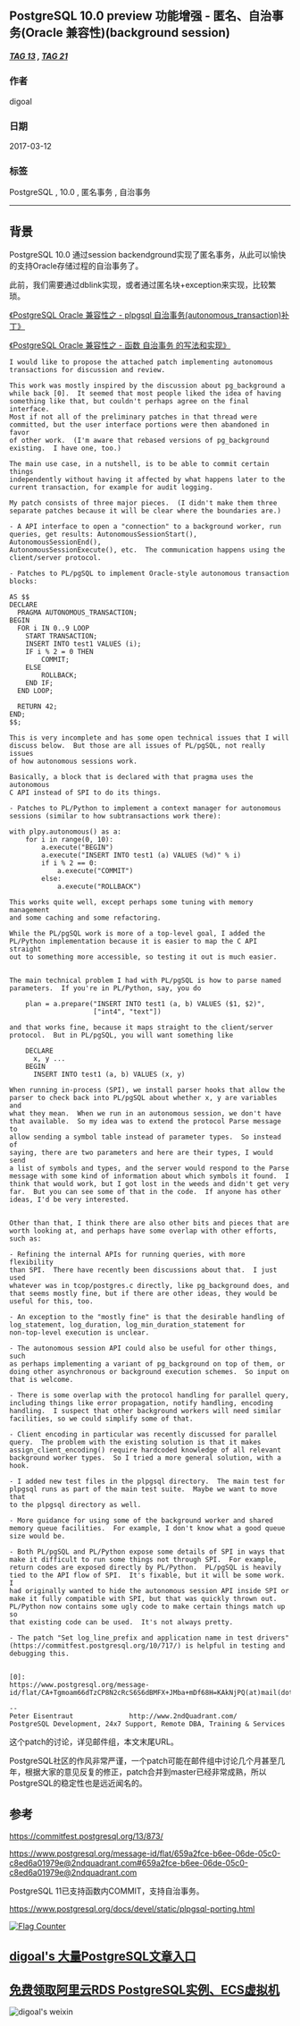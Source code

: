 ## PostgreSQL 10.0 preview 功能增强 - 匿名、自治事务(Oracle 兼容性)(background session)  
##### [TAG 13](../class/13.md) , [TAG 21](../class/21.md)
                                                          
### 作者                                                                                                       
digoal                                                     
                                                            
### 日期                                                       
2017-03-12                                                      
                                                        
### 标签                                                     
PostgreSQL , 10.0 , 匿名事务 , 自治事务  
                                                          
----                                                    
                                                             
## 背景                                   
PostgreSQL 10.0 通过session backendground实现了匿名事务，从此可以愉快的支持Oracle存储过程的自治事务了。  
  
此前，我们需要通过dblink实现，或者通过匿名块+exception来实现，比较繁琐。  
  
[《PostgreSQL Oracle 兼容性之 - plpgsql 自治事务(autonomous_transaction)补丁》](../201611/20161104_01.md)  
  
[《PostgreSQL Oracle 兼容性之 - 函数 自治事务 的写法和实现》](../201602/20160203_02.md)  
    
```  
I would like to propose the attached patch implementing autonomous  
transactions for discussion and review.  
  
This work was mostly inspired by the discussion about pg_background a  
while back [0].  It seemed that most people liked the idea of having  
something like that, but couldn't perhaps agree on the final interface.  
Most if not all of the preliminary patches in that thread were  
committed, but the user interface portions were then abandoned in favor  
of other work.  (I'm aware that rebased versions of pg_background  
existing.  I have one, too.)  
  
The main use case, in a nutshell, is to be able to commit certain things  
independently without having it affected by what happens later to the  
current transaction, for example for audit logging.  
  
My patch consists of three major pieces.  (I didn't make them three  
separate patches because it will be clear where the boundaries are.)  
  
- A API interface to open a "connection" to a background worker, run  
queries, get results: AutonomousSessionStart(), AutonomousSessionEnd(),  
AutonomousSessionExecute(), etc.  The communication happens using the  
client/server protocol.  
  
- Patches to PL/pgSQL to implement Oracle-style autonomous transaction  
blocks:  
  
AS $$  
DECLARE  
  PRAGMA AUTONOMOUS_TRANSACTION;  
BEGIN  
  FOR i IN 0..9 LOOP  
    START TRANSACTION;  
    INSERT INTO test1 VALUES (i);  
    IF i % 2 = 0 THEN  
        COMMIT;  
    ELSE  
        ROLLBACK;  
    END IF;  
  END LOOP;  
  
  RETURN 42;  
END;  
$$;  
  
This is very incomplete and has some open technical issues that I will  
discuss below.  But those are all issues of PL/pgSQL, not really issues  
of how autonomous sessions work.  
  
Basically, a block that is declared with that pragma uses the autonomous  
C API instead of SPI to do its things.  
  
- Patches to PL/Python to implement a context manager for autonomous  
sessions (similar to how subtransactions work there):  
  
with plpy.autonomous() as a:  
    for i in range(0, 10):  
        a.execute("BEGIN")  
        a.execute("INSERT INTO test1 (a) VALUES (%d)" % i)  
        if i % 2 == 0:  
            a.execute("COMMIT")  
        else:  
            a.execute("ROLLBACK")  
  
This works quite well, except perhaps some tuning with memory management  
and some caching and some refactoring.  
  
While the PL/pgSQL work is more of a top-level goal, I added the  
PL/Python implementation because it is easier to map the C API straight  
out to something more accessible, so testing it out is much easier.  
  
  
The main technical problem I had with PL/pgSQL is how to parse named  
parameters.  If you're in PL/Python, say, you do  
  
    plan = a.prepare("INSERT INTO test1 (a, b) VALUES ($1, $2)",  
                     ["int4", "text"])  
  
and that works fine, because it maps straight to the client/server  
protocol.  But in PL/pgSQL, you will want something like  
  
    DECLARE  
      x, y ...  
    BEGIN  
      INSERT INTO test1 (a, b) VALUES (x, y)  
  
When running in-process (SPI), we install parser hooks that allow the  
parser to check back into PL/pgSQL about whether x, y are variables and  
what they mean.  When we run in an autonomous session, we don't have  
that available.  So my idea was to extend the protocol Parse message to  
allow sending a symbol table instead of parameter types.  So instead of  
saying, there are two parameters and here are their types, I would send  
a list of symbols and types, and the server would respond to the Parse  
message with some kind of information about which symbols it found.  I  
think that would work, but I got lost in the weeds and didn't get very  
far.  But you can see some of that in the code.  If anyone has other  
ideas, I'd be very interested.  
  
  
Other than that, I think there are also other bits and pieces that are  
worth looking at, and perhaps have some overlap with other efforts, such as:  
  
- Refining the internal APIs for running queries, with more flexibility  
than SPI.  There have recently been discussions about that.  I just used  
whatever was in tcop/postgres.c directly, like pg_background does, and  
that seems mostly fine, but if there are other ideas, they would be  
useful for this, too.  
  
- An exception to the "mostly fine" is that the desirable handling of  
log_statement, log_duration, log_min_duration_statement for  
non-top-level execution is unclear.  
  
- The autonomous session API could also be useful for other things, such  
as perhaps implementing a variant of pg_background on top of them, or  
doing other asynchronous or background execution schemes.  So input on  
that is welcome.  
  
- There is some overlap with the protocol handling for parallel query,  
including things like error propagation, notify handling, encoding  
handling.  I suspect that other background workers will need similar  
facilities, so we could simplify some of that.  
  
- Client encoding in particular was recently discussed for parallel  
query.  The problem with the existing solution is that it makes  
assign_client_encoding() require hardcoded knowledge of all relevant  
background worker types.  So I tried a more general solution, with a hook.  
  
- I added new test files in the plpgsql directory.  The main test for  
plpgsql runs as part of the main test suite.  Maybe we want to move that  
to the plpgsql directory as well.  
  
- More guidance for using some of the background worker and shared  
memory queue facilities.  For example, I don't know what a good queue  
size would be.  
  
- Both PL/pgSQL and PL/Python expose some details of SPI in ways that  
make it difficult to run some things not through SPI.  For example,  
return codes are exposed directly by PL/Python.  PL/pgSQL is heavily  
tied to the API flow of SPI.  It's fixable, but it will be some work.  I  
had originally wanted to hide the autonomous session API inside SPI or  
make it fully compatible with SPI, but that was quickly thrown out.  
PL/Python now contains some ugly code to make certain things match up so  
that existing code can be used.  It's not always pretty.  
  
- The patch "Set log_line_prefix and application name in test drivers"  
(https://commitfest.postgresql.org/10/717/) is helpful in testing and  
debugging this.  
  
  
[0]:  
https://www.postgresql.org/message-id/flat/CA+Tgmoam66dTzCP8N2cRcS6S6dBMFX+JMba+mDf68H=KAkNjPQ(at)mail(dot)gmail(dot)com  
  
--   
Peter Eisentraut              http://www.2ndQuadrant.com/  
PostgreSQL Development, 24x7 Support, Remote DBA, Training & Services  
```    
          
这个patch的讨论，详见邮件组，本文末尾URL。  
  
PostgreSQL社区的作风非常严谨，一个patch可能在邮件组中讨论几个月甚至几年，根据大家的意见反复的修正，patch合并到master已经非常成熟，所以PostgreSQL的稳定性也是远近闻名的。  
  
## 参考          
https://commitfest.postgresql.org/13/873/  
      
https://www.postgresql.org/message-id/flat/659a2fce-b6ee-06de-05c0-c8ed6a01979e@2ndquadrant.com#659a2fce-b6ee-06de-05c0-c8ed6a01979e@2ndquadrant.com  
  
PostgreSQL 11已支持函数内COMMIT，支持自治事务。   
  
https://www.postgresql.org/docs/devel/static/plpgsql-porting.html  
        

  
<a rel="nofollow" href="http://info.flagcounter.com/h9V1"  ><img src="http://s03.flagcounter.com/count/h9V1/bg_FFFFFF/txt_000000/border_CCCCCC/columns_2/maxflags_12/viewers_0/labels_0/pageviews_0/flags_0/"  alt="Flag Counter"  border="0"  ></a>  
  
  
  
  
  
  
## [digoal's 大量PostgreSQL文章入口](https://github.com/digoal/blog/blob/master/README.md "22709685feb7cab07d30f30387f0a9ae")
  
  
## [免费领取阿里云RDS PostgreSQL实例、ECS虚拟机](https://free.aliyun.com/ "57258f76c37864c6e6d23383d05714ea")
  
  
![digoal's weixin](../pic/digoal_weixin.jpg "f7ad92eeba24523fd47a6e1a0e691b59")
  
